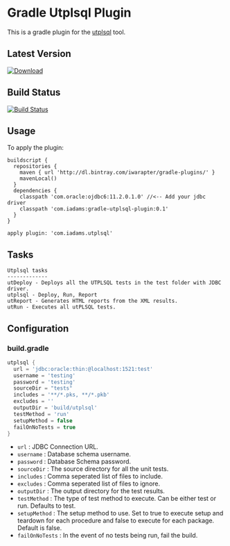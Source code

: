 Gradle Utplsql Plugin
=========

This is a gradle plugin for the [utplsql] tool.

Latest Version
--------------
[ ![Download](https://api.bintray.com/packages/iwarapter/gradle-plugins/gradle-utplsql-plugin/images/download.svg) ](https://bintray.com/iwarapter/gradle-plugins/gradle-utplsql-plugin/_latestVersion)


Build Status
------------
[![Build Status](https://travis-ci.org/iwarapter/gradle-utplsql-plugin.svg)](https://travis-ci.org/iwarapter/gradle-utplsql-plugin)

Usage
-----------

To apply the plugin:
```
buildscript {
  repositories {
    maven { url 'http://dl.bintray.com/iwarapter/gradle-plugins/' }
    mavenLocal()
  }
  dependencies {
    classpath 'com.oracle:ojdbc6:11.2.0.1.0' //<-- Add your jdbc driver
    classpath 'com.iadams:gradle-utplsql-plugin:0.1'
  }
}

apply plugin: 'com.iadams.utplsql'
```

Tasks
-----------
```
Utplsql tasks
-------------
utDeploy - Deploys all the UTPLSQL tests in the test folder with JDBC driver.
utplsql - Deploy, Run, Report
utReport - Generates HTML reports from the XML results.
utRun - Executes all utPLSQL tests.
```
## Configuration

### build.gradle
```groovy
utplsql {
  url = 'jdbc:oracle:thin:@localhost:1521:test'
  username = 'testing'
  password = 'testing'
  sourceDir = "tests"
  includes = '**/*.pks, **/*.pkb'
  excludes = ''
  outputDir = 'build/utplsql'
  testMethod = 'run'
  setupMethod = false
  failOnNoTests = true
}
```

* `url` : JDBC Connection URL.
* `username` : Database schema username.
* `password` :  Database Schema password.
* `sourceDir` : The source directory for all the unit tests.
* `includes` : Comma seperated list of files to include.
* `excludes` :  Comma seperated list of files to ignore.
* `outputDir` : The output directory for the test results.
* `testMethod` : The type of test method to execute. Can be either test or run. Defaults to test.
* `setupMethod` : The setup method to use. Set to true to execute setup and teardown for each procedure and false to execute for each package. Default is false.
* `failOnNoTests` : In the event of no tests being run, fail the build.

[utplsql]:http://utplsql.sourceforge.net/
